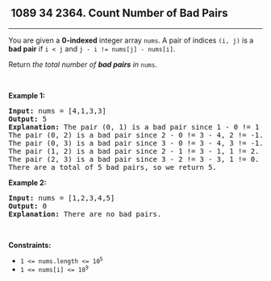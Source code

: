 <h2> 1089 34
2364. Count Number of Bad Pairs</h2><hr><div><p>You are given a <strong>0-indexed</strong> integer array <code>nums</code>. A pair of indices <code>(i, j)</code> is a <strong>bad pair</strong> if <code>i &lt; j</code> and <code>j - i != nums[j] - nums[i]</code>.</p>

<p>Return<em> the total number of <strong>bad pairs</strong> in </em><code>nums</code>.</p>

<p>&nbsp;</p>
<p><strong class="example">Example 1:</strong></p>

<pre><strong>Input:</strong> nums = [4,1,3,3]
<strong>Output:</strong> 5
<strong>Explanation:</strong> The pair (0, 1) is a bad pair since 1 - 0 != 1 - 4.
The pair (0, 2) is a bad pair since 2 - 0 != 3 - 4, 2 != -1.
The pair (0, 3) is a bad pair since 3 - 0 != 3 - 4, 3 != -1.
The pair (1, 2) is a bad pair since 2 - 1 != 3 - 1, 1 != 2.
The pair (2, 3) is a bad pair since 3 - 2 != 3 - 3, 1 != 0.
There are a total of 5 bad pairs, so we return 5.
</pre>

<p><strong class="example">Example 2:</strong></p>

<pre><strong>Input:</strong> nums = [1,2,3,4,5]
<strong>Output:</strong> 0
<strong>Explanation:</strong> There are no bad pairs.
</pre>

<p>&nbsp;</p>
<p><strong>Constraints:</strong></p>

<ul>
	<li><code>1 &lt;= nums.length &lt;= 10<sup>5</sup></code></li>
	<li><code>1 &lt;= nums[i] &lt;= 10<sup>9</sup></code></li>
</ul>
</div>